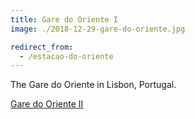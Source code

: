 ```yaml
---
title: Gare do Oriente I
image: ./2018-12-29-gare-do-oriente.jpg

redirect_from:
  - /estacao-do-oriente
---
```


The Gare do Oriente in Lisbon, Portugal.

[Gare do Oriente II](/gare-do-oriente-ii)
